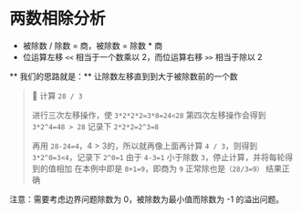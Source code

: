 # 两数相除分析

- 被除数 / 除数 = 商，被除数 = 除数 * 商
- 位运算左移 `<<` 相当于一个数乘以 2，而位运算右移 `>>` 相当于除以 2

** 我们的思路就是：**
让除数左移直到到大于被除数前的一个数

> 🤔 计算 `28 / 3`
>
> 进行三次左移操作，使 `3*2*2*2=3*8=24<28`
> 第四次左移操作会得到 `3*2^4=48 > 28`
> 记录下 `2*2*2=2^3=8`
>
> 再用 `28-24=4`，4 > 3的，所以就再像上面再计算 `4 / 3`，则得到 `3*2^0=3<4`，记录下 `2^0=1`
> 由于 `4-3=1` 小于除数 `3`，停止计算，并将每轮得到的值相加
> 在本例中即是 `8+1=9`，即商为 `9`
> 正常除也是`（28/3=9）`
> 结果正确

注意：需要考虑边界问题除数为 0，被除数为最小值而除数为 -1 的溢出问题。